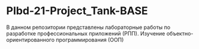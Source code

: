 # PIbd-21-Project_Tank-BASE
В данном репозитории представлены лабораторные работы по разработке профессиональных приложений (РПП). Изучение объектно-ориентированного программирования (ООП)
